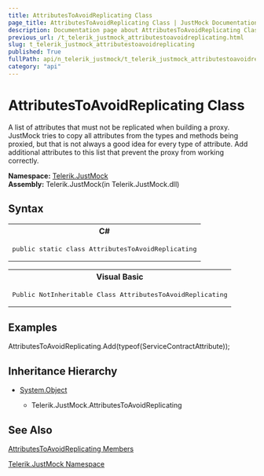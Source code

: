 ```yaml
---
title: AttributesToAvoidReplicating Class
page_title: AttributesToAvoidReplicating Class | JustMock Documentation
description: Documentation page about AttributesToAvoidReplicating Class.
previous_url: /t_telerik_justmock_attributestoavoidreplicating.html
slug: t_telerik_justmock_attributestoavoidreplicating
published: True
fullPath: api/n_telerik_justmock/t_telerik_justmock_attributestoavoidreplicating/t_telerik_justmock_attributestoavoidreplicating
category: "api"
---
```


# AttributesToAvoidReplicating Class



A list of attributes that must not be replicated when building a proxy. JustMock tries to copy all attributes from the types and methods being proxied, but that is not always a good idea for every type of attribute. Add additional attributes to this list that prevent the proxy from working correctly.


 **Namespace:**  [Telerik.JustMock](n_telerik_justmock) <br> **Assembly:** Telerik.JustMock(in Telerik.JustMock.dll)
## Syntax


<div id="syntaxCodeBlocks" class="code"><span codeLanguage="CSharp"><table><tr><th>C#</th></tr><tr><td><pre xml:space="preserve"><span class="keyword">public</span> <span class="keyword">static</span> <span class="keyword">class</span> <span class="identifier">AttributesToAvoidReplicating</span></pre></td></tr></table></span><span codeLanguage="VisualBasicDeclaration"><table><tr><th>Visual Basic</th></tr><tr><td><pre xml:space="preserve"><span class="keyword">Public</span> <span class="keyword">NotInheritable</span> <span class="keyword">Class</span> <span class="identifier">AttributesToAvoidReplicating</span></pre></td></tr></table></span></div>


## Examples


AttributesToAvoidReplicating.Add(typeof(ServiceContractAttribute));

## Inheritance Hierarchy


* [System.Object](e5kfa45b)

    * Telerik.JustMock.AttributesToAvoidReplicating


## See Also



 [AttributesToAvoidReplicating Members](allmembers_t_telerik_justmock_attributestoavoidreplicating) 

 [Telerik.JustMock Namespace](n_telerik_justmock) 



